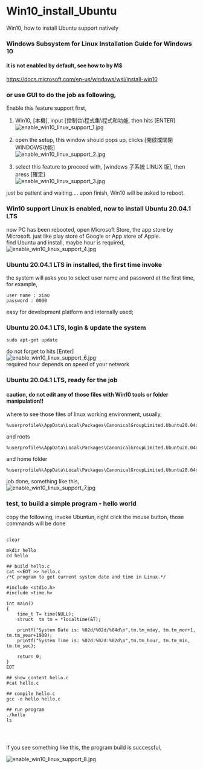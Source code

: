 # Win10_install_Ubuntu
Win10, how to install Ubuntu support natively

### Windows Subsystem for Linux Installation Guide for Windows 10
#### it is not enabled by default, see how to by M$   
https://docs.microsoft.com/en-us/windows/wsl/install-win10  

###  or use GUI to do the job as following,

Enable this feature support first,  
1. Win10, [本機], input [控制台\程式集\程式和功能\, then hits [ENTER]     
![enable_win10_linux_support_1.jpg](/photos/enable_win10_linux_support_1.jpg)  
  
2. open the setup, this window should pops up, clicks [開啟或關閉WINDOWS功能]      
![enable_win10_linux_support_2.jpg](/photos/enable_win10_linux_support_2.jpg)  

3. select this feature to proceed with, [windows 子系統 LINUX 版], then press [確定]   
![enable_win10_linux_support_3.jpg](/photos/enable_win10_linux_support_3.jpg)  

just be patient and waiting.... upon finish, Win10 will be asked to reboot.    
  
  
### Win10 support Linux is enabled, now to install Ubuntu 20.04.1 LTS  
now PC has been rebooted, open Microsoft Store, the app store by Microsoft. just like play store of Google or App store of Apple.  
find Ubuntu and install, maybe hour is required,  
![enable_win10_linux_support_4.jpg](/photos/enable_win10_linux_support_4.jpg)  

### Ubuntu 20.04.1 LTS in installed, the first time invoke  
the system will asks you to select user name and password at the first time,  
for example,  
```
user name : xiao  
password : 0000  
```
easy for development platform and internally used;  


### Ubuntu 20.04.1 LTS, login & update the system  
```  
sudo apt-get update    
```  
do not forget to hits [Enter]  
![enable_win10_linux_support_6.jpg](/photos/enable_win10_linux_support_6.jpg)  
required hour depends on speed of your network  


### Ubuntu 20.04.1 LTS, ready for the job  
#### caution, do not edit any of those files with Win10 tools or folder manipulation!!  
where to see those files of linux working environment, usually,  
```   
%userprofile%\AppData\Local\Packages\CanonicalGroupLimited.Ubuntu20.04onWindows_79rhkp1fndgsc
```   
and roots
```  
%userprofile%\AppData\Local\Packages\CanonicalGroupLimited.Ubuntu20.04onWindows_79rhkp1fndgsc\LocalState\rootfs
```  
and home folder
```  
%userprofile%\AppData\Local\Packages\CanonicalGroupLimited.Ubuntu20.04onWindows_79rhkp1fndgsc\LocalState\rootfs\home
```  


job done, something like this,  
![enable_win10_linux_support_7.jpg](/photos/enable_win10_linux_support_7.jpg)  

### test, to build a simple program - hello world

copy the following, invoke Ubuntun, right click the mouse button, those commands will be done
```
  
clear  
  
mkdir hello  
cd hello  
  
## build hello.c  
cat <<EOT >> hello.c  
/*C program to get current system date and time in Linux.*/  
   
#include <stdio.h>  
#include <time.h>  
   
int main()  
{  
    time_t T= time(NULL);  
    struct  tm tm = *localtime(&T);  
       
    printf("System Date is: %02d/%02d/%04d\n",tm.tm_mday, tm.tm_mon+1, tm.tm_year+1900);  
    printf("System Time is: %02d:%02d:%02d\n",tm.tm_hour, tm.tm_min, tm.tm_sec);  
   
    return 0;  
}  
EOT
  
## show content hello.c  
#cat hello.c  
  
## compile hello.c  
gcc -o hello hello.c  
  
## run program  
./hello  
ls  
  
  
  
```  

if you see something like this, the program build is successful,   

![enable_win10_linux_support_8.jpg](/photos/enable_win10_linux_support_8.jpg)  


